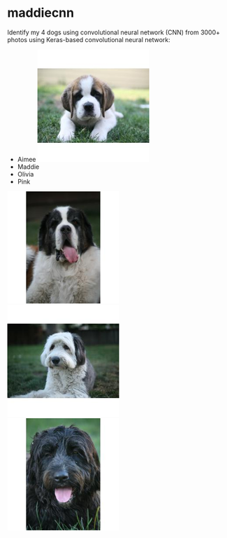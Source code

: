 # maddiecnn
Identify my 4 dogs using convolutional neural network (CNN) from 3000+ photos using Keras-based convolutional neural network:
- Aimee
![Image of Aimee](assets/images/a_02059.jpg_256x256.jpg)
- Maddie
- Olivia
- Pink

![Image of Maddie](assets/images/m_01409.jpg_256x256.jpg)
![Image of Olivia](assets/images/o_01106.jpg_256x256.jpg)
![Image of Pink](assets/images/p_01216.jpg_256x256.jpg)



